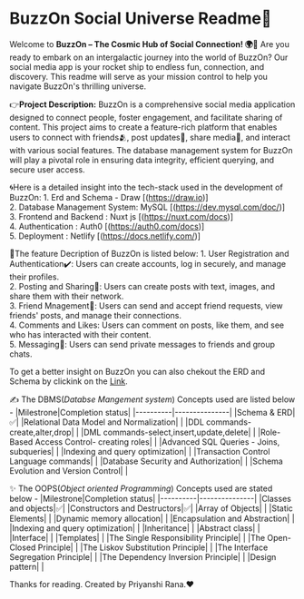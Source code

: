 # BuzzOn Social Universe Readme🤳

Welcome to **BuzzOn – The Cosmic Hub of Social Connection! 🌍🚀**
Are you ready to embark on an intergalactic journey into the world of BuzzOn? Our social media app is your rocket ship to endless fun, connection, and discovery. This readme will serve as your mission control to help you navigate BuzzOn's thrilling universe.

👉**Project Description:** BuzzOn is a comprehensive social media application designed to connect people, foster engagement, and facilitate sharing of content. This project aims to create a feature-rich platform that enables users to connect with friends🫂, post updates💬, share media📸, and interact with various social features. The database management system for BuzzOn will play a pivotal role in ensuring data integrity, efficient querying, and secure user access.

🌀Here is a detailed insight into the tech-stack used in the development of BuzzOn:
    1. Erd and Schema - Draw [(https://draw.io)]  
    2. Database Management System: MySQL [(https://dev.mysql.com/doc/)]  
    3. Frontend and Backend : Nuxt js [(https://nuxt.com/docs)]  
    4. Authentication : Auth0 [(https://auth0.com/docs)]  
    5. Deployment : Netlify [(https://docs.netlify.com/)]

🔅The feature Decription of BuzzOn is listed below:
    1. User Registration and Authentication✔️: Users can create accounts, log in securely, and manage their profiles.  
    2. Posting and Sharing📲: Users can create posts with text, images, and share them with their network.   
    3. Friend Mnagement🤝: Users can send and accept friend requests, view friends' posts, and manage their connections.   
    4. Comments and Likes: Users can comment on posts, like them, and see who has interacted with their content.  
    5. Messaging📨: Users can send private messages to friends and group chats.

To get a better insight on BuzzOn you can also chekout the ERD and Schema by clickink on the [Link](https://drive.google.com/drive/folders/1xs1TD0SXGNN1-4BmWqNLZYqppsJ13lEJ).  

✍️ The DBMS(_Databse Mangement system_) Concepts used are listed below - 
  |Milestrone|Completion status|
  |----------|---------------|
  |Schema & ERD|✅|
  |Relational Data Model and Normalization|  |
  |DDL commands- create,alter,drop|  |
  |DML commands-select,insert,update,delete|  |
  |Role-Based Access Control- creating roles|  |
  |Advanced SQL Queries - Joins, subqueries|  |
  |Indexing and query optimization|  |
  |Transaction Control Language commands|  |
  |Database Security and Authorization|  |
  |Schema Evolution and Version Control|  |

✨ The OOPS(_Object oriented Programming_) Concepts used are stated below - 
  |Milestrone|Completion status|
  |----------|---------------|
  |Classes and objects|✅|
  |Constructors and Destructors|✅|
  |Array of Objects|  |
  |Static Elements|  |
  |Dynamic memory allocation|  |
  |Encapsulation and Abstraction|  |
  |Indexing and query optimization|  |
  |Inheritance|  |
  |Abstract class|  |
  |Interface|  |
  |Templates|  |
  |The Single Responsibility Principle|  |
  |The Open-Closed Principle|  |
  |The Liskov Substitution Principle|  |
  |The Interface Segregation Principle|  |
  |The Dependency Inversion Principle|  |
  |Design pattern|  |

  
Thanks for reading. Created by Priyanshi Rana.❤

